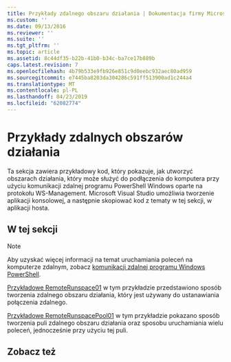 ```yaml
---
title: Przykłady zdalnego obszaru działania | Dokumentacja firmy Microsoft
ms.custom: ''
ms.date: 09/13/2016
ms.reviewer: ''
ms.suite: ''
ms.tgt_pltfrm: ''
ms.topic: article
ms.assetid: 8c44df35-b22b-41b0-b34c-ba7ce17b889b
caps.latest.revision: 7
ms.openlocfilehash: 4b79b533e9fb926e851c9d0eebc932aec80ad959
ms.sourcegitcommit: e7445ba8203da304286c591ff513900ad1c244a4
ms.translationtype: MT
ms.contentlocale: pl-PL
ms.lasthandoff: 04/23/2019
ms.locfileid: "62082774"
---
```

# <a name="remote-runspace-samples"></a>Przykłady zdalnych obszarów działania

Ta sekcja zawiera przykładowy kod, który pokazuje, jak utworzyć obszarach działania, który może służyć do podłączenia do komputera przy użyciu komunikacji zdalnej programu PowerShell Windows oparte na protokołu WS-Management. Microsoft Visual Studio umożliwia tworzenie aplikacji konsolowej, a następnie skopiować kod z tematy w tej sekcji, w aplikacji hosta.

## <a name="in-this-section"></a>W tej sekcji

> [!NOTE]
> Aby uzyskać więcej informacji na temat uruchamiania poleceń na komputerze zdalnym, zobacz [komunikacji zdalnej programu Windows PowerShell](https://msdn.microsoft.com/en-us/library/ee706563(v=vs.85).aspx).

 [Przykładowe RemoteRunspace01](./remoterunspace01-sample.md) w tym przykładzie przedstawiono sposób tworzenia zdalnego obszaru działania, który jest używany do ustanawiania połączenia zdalnego.

 [Przykładowe RemoteRunspacePool01](./remoterunspacepool01-sample.md) w tym przykładzie pokazano sposób tworzenia puli zdalnego obszaru działania oraz sposobu uruchamiania wielu poleceń, jednocześnie przy użyciu tej puli.

## <a name="see-also"></a>Zobacz też
